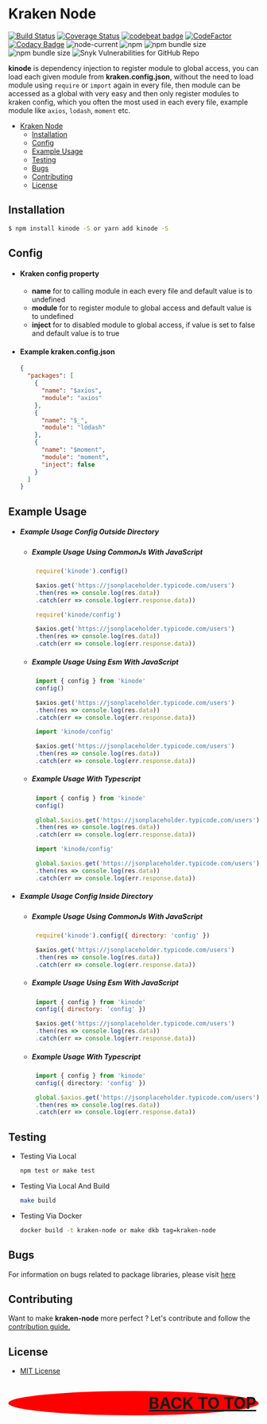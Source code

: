 # Kraken Node

[![Build Status](https://travis-ci.org/restuwahyu13/kraken-node.svg?branch=main)](https://travis-ci.org/restuwahyu13/kraken-node) [![Coverage Status](https://coveralls.io/repos/github/restuwahyu13/kraken-node/badge.svg?branch=main)](https://coveralls.io/github/restuwahyu13/kraken-node?branch=main) [![codebeat badge](https://codebeat.co/badges/2a94b9f3-f82c-45c3-9f8e-fb4b13d44812)](https://codebeat.co/projects/github-com-restuwahyu13-kraken-node-main) [![CodeFactor](https://www.codefactor.io/repository/github/restuwahyu13/kraken-node/badge)](https://www.codefactor.io/repository/github/restuwahyu13/kraken-node) [![Codacy Badge](https://app.codacy.com/project/badge/Grade/dc11d2a4ebeb447f9fb67fc8d0479dab)](https://www.codacy.com/gh/restuwahyu13/kraken-node/dashboard?utm_source=github.com&amp;utm_medium=referral&amp;utm_content=restuwahyu13/kraken-node&amp;utm_campaign=Badge_Grade) ![node-current](https://img.shields.io/node/v/kinode?style=flat-square) ![npm](https://img.shields.io/npm/dm/kinode) ![npm bundle size](https://img.shields.io/bundlephobia/min/kinode?style=flat-square) ![npm bundle size](https://img.shields.io/bundlephobia/minzip/kinode?style=flat-square) ![Snyk Vulnerabilities for GitHub Repo](https://img.shields.io/snyk/vulnerabilities/github/restuwahyu13/kraken-node)

**kinode** is dependency injection to register module to global access, you can load each given module from **kraken.config.json**, without the need to load module using `require` or `import` again in every file, then module can be accessed as a global with very easy and then only register modules to kraken config, which you often the most used in each every file, example module like `axios`, `lodash`, `moment` etc.

- [Kraken Node](#kraken-node)
  - [Installation](#installation)
  - [Config](#config)
  - [Example Usage](#example-usage)
  - [Testing](#testing)
  - [Bugs](#bugs)
  - [Contributing](#contributing)
  - [License](#license)

## Installation

```bash
$ npm install kinode -S or yarn add kinode -S
```

## Config

- #### Kraken config property

  + **name** for to calling module in each every file and default value is to undefined
  + **module** for to register module to global access and default value is to undefined
  + **inject** for to disabled module to global access, if value is set to false and default value is to true

- #### Example kraken.config.json

  ```json
  {
    "packages": [
      {
        "name": "$axios",
        "module": "axios"
      },
      {
        "name": "$_",
        "module": "lodash"
      },
      {
        "name": "$moment",
        "module": "moment",
        "inject": false
      }
    ]
  }
  ```

## Example Usage

+ ##### Example Usage Config Outside Directory

  - ##### Example Usage Using CommonJs With JavaScript

    ```javascript
     require('kinode').config()

     $axios.get('https://jsonplaceholder.typicode.com/users')
     .then(res => console.log(res.data))
     .catch(err => console.log(err.response.data))
    ```
    ```javascript
     require('kinode/config')

     $axios.get('https://jsonplaceholder.typicode.com/users')
     .then(res => console.log(res.data))
     .catch(err => console.log(err.response.data))
    ```

  - ##### Example Usage Using Esm With JavaScript

    ```javascript
     import { config } from 'kinode'
     config()

     $axios.get('https://jsonplaceholder.typicode.com/users')
     .then(res => console.log(res.data))
     .catch(err => console.log(err.response.data))
    ```
    ```javascript
     import 'kinode/config'

     $axios.get('https://jsonplaceholder.typicode.com/users')
     .then(res => console.log(res.data))
     .catch(err => console.log(err.response.data))
    ```
  - ##### Example Usage With Typescript

    ```typescript
     import { config } from 'kinode'
     config()

     global.$axios.get('https://jsonplaceholder.typicode.com/users')
     .then(res => console.log(res.data))
     .catch(err => console.log(err.response.data))
    ```
    ```typescript
     import 'kinode/config'

     global.$axios.get('https://jsonplaceholder.typicode.com/users')
     .then(res => console.log(res.data))
     .catch(err => console.log(err.response.data))
    ```

+ ##### Example Usage Config Inside Directory

  - ##### Example Usage Using CommonJs With JavaScript

    ```javascript
     require('kinode').config({ directory: 'config' })

     $axios.get('https://jsonplaceholder.typicode.com/users')
     .then(res => console.log(res.data))
     .catch(err => console.log(err.response.data))
    ```

  - ##### Example Usage Using Esm With JavaScript

    ```javascript
     import { config } from 'kinode'
     config({ directory: 'config' })

     $axios.get('https://jsonplaceholder.typicode.com/users')
     .then(res => console.log(res.data))
     .catch(err => console.log(err.response.data))
    ```
  - ##### Example Usage With Typescript

    ```typescript
     import { config } from 'kinode'
     config({ directory: 'config' })

     global.$axios.get('https://jsonplaceholder.typicode.com/users')
     .then(res => console.log(res.data))
     .catch(err => console.log(err.response.data))
    ```

## Testing

- Testing Via Local

  ```sh
  npm test or make test
  ```

- Testing Via Local And Build

  ```sh
  make build
  ```

- Testing Via Docker

  ```sh
  docker build -t kraken-node or make dkb tag=kraken-node
  ```

## Bugs

For information on bugs related to package libraries, please visit [here](https://github.com/restuwahyu13/kraken-node/issues)

## Contributing

Want to make **kraken-node** more perfect ? Let's contribute and follow the [contribution guide.](https://github.com/restuwahyu13/kraken-node/blob/main/CONTRIBUTING.md)

## License

- [MIT License](https://github.com/restuwahyu13/kraken-node/blob/main/LICENSE.md)

<p align="right" style="padding: 5px; border-radius: 100%; background-color: red; font-size: 2rem;">
  <b><a href="#kraken-node">BACK TO TOP</a></b>
</p>

